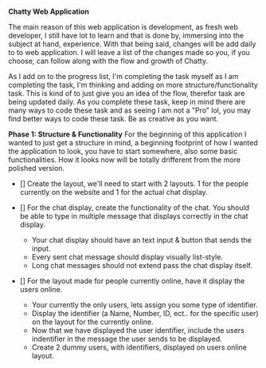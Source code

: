 **Chatty Web Application**

The main reason of this web application is development, as fresh web developer, I still have lot to learn and that is done by, immersing into the subject at hand, experience. With that being said, changes will be add daily to to web application. I will leave a list of the changes made so you, if you choose, can follow along with the flow and growth of Chatty. 

As I add on to the progress list, I'm completing the task myself as I am completing the task, I'm thinking and adding on more structure/functionality task. This is kind of to just give you an idea of the flow, therefor task are being updated daily.
As you complete these task, keep in mind there are many ways to code these task and as seeing I am not a "Pro" lol, you may find better ways to code these task. Be as creative as you want.

**Phase 1: Structure & Functionality**
For the beginning of this application I wanted to just get a structure in mind, a beginning footprint of how I wanted the application to look, you have to start somewhere, also some basic functionalities. How it looks now will be totally drifferent from the more polished version.

- [] Create the layout, we'll need to start with 2 layouts. 1 for the people currently on the website and 1 for the actual chat display. 

- [] For the chat display, create the functionality of the chat. You should be able to type in multiple message that displays correctly in the chat display.
    * Your chat display should have an text input & button that sends the input.
    * Every sent chat message should display visually list-style.
    * Long chat messages should not extend pass the chat display itself.

- [] For the layout made for people currently online, have it display the users online.
    * Your currently the only users, lets assign you some type of identifier.
    * Display the identifier (a Name, Number, ID, ect.. for the specific user)
    on the layout for the currently online.
    * Now that we have displayed the user identifier, include the users indentifier in the message the user sends to be displayed.
    * Create 2 dummy users, with identifiers, displayed on users online layout.
    